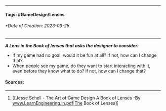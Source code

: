 __________________________________________________________________________
#### **Tags:** #GameDesign/Lenses  
###### *Date of Creation: 2023-09-25
__________________________________________________________________________

***A Lens in the Book of lenses that asks the designer to consider:***
- If my game had no goal, would it be fun at all? If not, how can I change that?
- When people see my game, do they want to start interacting with it, even before they know what to do? If not, how can I change that?
#### Sources:
__________________________________________________________________________
1. [[Jesse Schell - The Art of Game Design A Book of Lenses -By www.LearnEngineering.in.pdf|The Book of Lenses]]